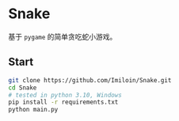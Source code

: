 # Snake

基于 `pygame` 的简单贪吃蛇小游戏。

## Start

```bash
git clone https://github.com/Imiloin/Snake.git
cd Snake
# tested in python 3.10, Windows
pip install -r requirements.txt
python main.py
```


